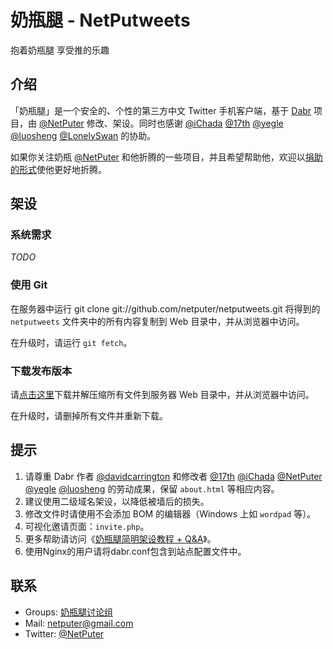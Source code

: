 奶瓶腿 - NetPutweets
====================
抱着奶瓶腿 享受推的乐趣

介绍
----

「奶瓶腿」是一个安全的、个性的第三方中文 Twitter 手机客户端，基于 [Dabr](http://code.google.com/p/dabr) 项目，由 [@NetPuter](https://twitter.com/NetPuter) 修改、架设。同时也感谢 [@iChada](https://twitter.com/iChada) [@17th](https://twitter.com/17th) [@yegle](https://twitter.com/yegle) [@luosheng](https://twitter.com/luosheng) [@LonelySwan](https://twitter.com/LonelySwan) 的协助。

如果你关注奶瓶 [@NetPuter](https://twitter.com/NetPuter) 和他折腾的一些项目，并且希望帮助他，欢迎以[捐助的形式](http://orzdream.com/donate/)使他更好地折腾。

架设
----

### 系统需求 ###

_TODO_

### 使用 Git ###

在服务器中运行
    git clone git://github.com/netputer/netputweets.git
将得到的 `netputweets` 文件夹中的所有内容复制到 Web 目录中，并从浏览器中访问。

在升级时，请运行 `git fetch`。

### 下载发布版本 ###

请[点击这里](https://github.com/netputer/netputweets/archives/master)下载并解压缩所有文件到服务器 Web 目录中，并从浏览器中访问。

在升级时，请删掉所有文件并重新下载。

提示
----

1. 请尊重 Dabr 作者 [@davidcarrington](https://twitter.com/davidcarrington) 和修改者 [@17th](https://twitter.com/17th) [@iChada](https://twitter.com/iChada) [@NetPuter](https://twitter.com/NetPuter) [@yegle](https://twitter.com/yegle) [@luosheng](https://twitter.com/luosheng) 的劳动成果，保留 `about.html` 等相应内容。
2. 建议使用二级域名架设，以降低被墙后的损失。
3. 修改文件时请使用不会添加 BOM 的编辑器（Windows 上如 `wordpad` 等）。
4. 可视化邀请页面：`invite.php`。
5. 更多帮助请访问《[奶瓶腿简明架设教程 + Q&A](http://orzdream.com/2009/10/netputweets-guide/)》。
6. 使用Nginx的用户请将dabr.conf包含到站点配置文件中。

联系
----

* Groups: [奶瓶腿讨论组](https://groups.google.com/group/netputweets?hl=zh-CN)
* Mail: <netputer@gmail.com>
* Twitter: [@NetPuter](https://twitter.com/NetPuter)
